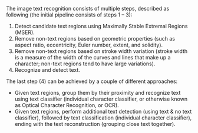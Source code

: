 The image text recognition consists of multiple steps,
described as following (the initial pipeline consists of steps 1 – 3):

1. Detect candidate text regions using Maximally Stable Extremal Regions (MSER).
2. Remove non-text regions based on geometric properties (such as aspect ratio, eccentricity, Euler number, extent, and solidity).
3. Remove non-text regions based on stroke width variation (stroke width is a measure of the width of the curves and lines that make up a character; non-text regions tend to have large variations).
4. Recognize and detect text.

The last step (4) can be achieved by a couple of different approaches:

* Given text regions, group them by their proximity and recognize text using text classifier (individual character classifier, or otherwise known as Optical Character Recognition, or OCR).
* Given text regions, perform additional text detection (using text & no text classifier), followed by text classification (individual character classifier), ending with the text reconstruction (grouping close text together).
